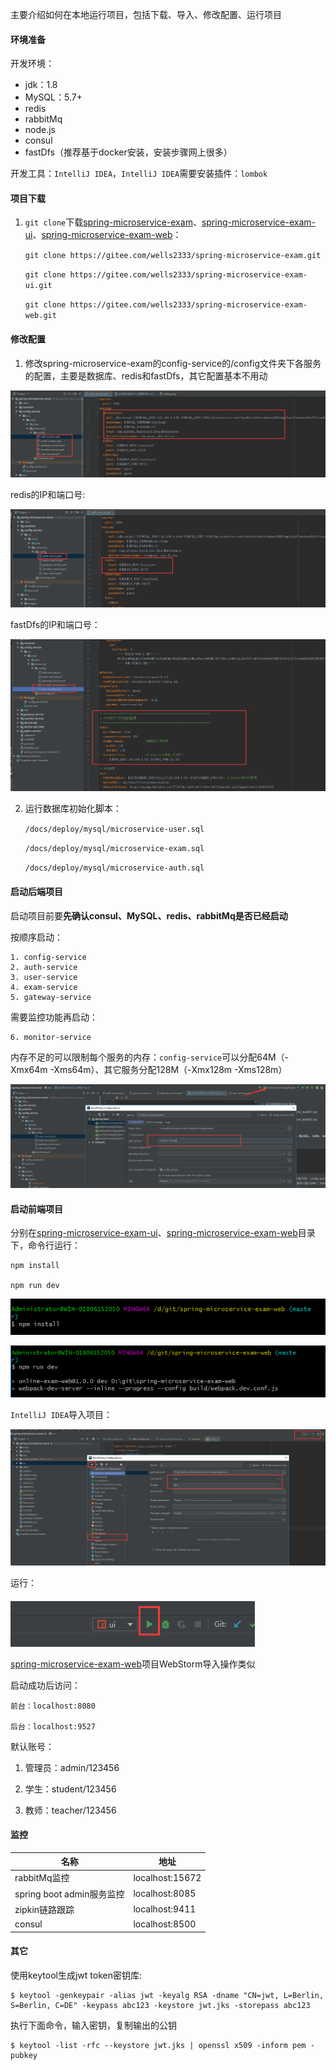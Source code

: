 
主要介绍如何在本地运行项目，包括下载、导入、修改配置、运行项目

#### 环境准备

开发环境：

- jdk：1.8
- MySQL：5.7+
- redis
- rabbitMq
- node.js
- consul
- fastDfs（推荐基于docker安装，安装步骤网上很多）

开发工具：`IntelliJ IDEA`，`IntelliJ IDEA`需要安装插件：`lombok`

#### 项目下载

1. `git clone`下载[spring-microservice-exam](https://gitee.com/wells2333/spring-microservice-exam.git)、[spring-microservice-exam-ui](https://gitee.com/wells2333/spring-microservice-exam-ui.git)、[spring-microservice-exam-web](https://gitee.com/wells2333/spring-microservice-exam-web.git)：

    `git clone https://gitee.com/wells2333/spring-microservice-exam.git`
    
    `git clone https://gitee.com/wells2333/spring-microservice-exam-ui.git`
    
    `git clone https://gitee.com/wells2333/spring-microservice-exam-web.git`

#### 修改配置

1. 修改spring-microservice-exam的config-service的/config文件夹下各服务的配置，主要是数据库、redis和fastDfs，其它配置基本不用动

![image](images/deploy/config.png)

redis的IP和端口号:

![image](images/deploy/config_redis.png)

fastDfs的IP和端口号：

![image](images/deploy/config_fdfs.png)

2. 运行数据库初始化脚本：

    `/docs/deploy/mysql/microservice-user.sql`
    
    `/docs/deploy/mysql/microservice-exam.sql`
    
    `/docs/deploy/mysql/microservice-auth.sql`

#### 启动后端项目

启动项目前要**先确认consul、MySQL、redis、rabbitMq是否已经启动**

按顺序启动：

    1. config-service
    2. auth-service
    3. user-service
    4. exam-service
    5. gateway-service
    
需要监控功能再启动：

    6. monitor-service
    
内存不足的可以限制每个服务的内存：`config-service`可以分配64M（-Xmx64m -Xms64m）、其它服务分配128M（-Xmx128m -Xms128m）
    
![image](images/deploy/config_xms.png)    

#### 启动前端项目

分别在[spring-microservice-exam-ui](https://gitee.com/wells2333/spring-microservice-exam-ui.git)、[spring-microservice-exam-web](https://gitee.com/wells2333/spring-microservice-exam-web.git)目录下，命令行运行：

    npm install

    npm run dev
    
![image](images/deploy/npm_install.png)    

![image](images/deploy/npm_run.png) 

`IntelliJ IDEA`导入项目：

![image](images/deploy/import_exam_ui.png) 

运行：

![image](images/deploy/import_exam_ui_run.png) 

[spring-microservice-exam-web](https://gitee.com/wells2333/spring-microservice-exam-web.git)项目WebStorm导入操作类似

启动成功后访问：
    
    前台：localhost:8080
        
    后台：localhost:9527
    
默认账号：

1. 管理员：admin/123456

2. 学生：student/123456

3. 教师：teacher/123456

#### 监控
    
|      名称      |   地址    |
| --------- | -------- |
| rabbitMq监控    | localhost:15672  |
| spring boot admin服务监控   | localhost:8085  |
| zipkin链路跟踪   | localhost:9411  |
| consul   | localhost:8500  |

#### 其它

使用keytool生成jwt token密钥库:

```
$ keytool -genkeypair -alias jwt -keyalg RSA -dname "CN=jwt, L=Berlin, S=Berlin, C=DE" -keypass abc123 -keystore jwt.jks -storepass abc123
```

执行下面命令，输入密钥，复制输出的公钥

```
$ keytool -list -rfc --keystore jwt.jks | openssl x509 -inform pem -pubkey
```
